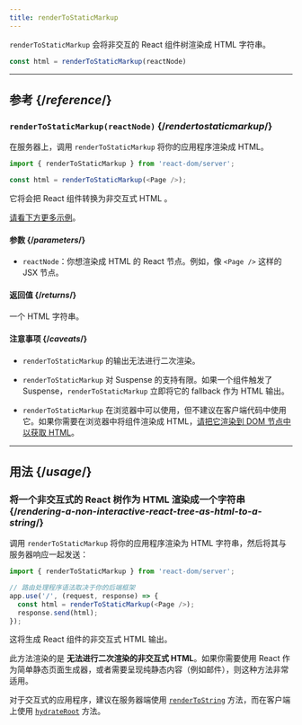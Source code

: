 ```yaml
---
title: renderToStaticMarkup
---
```


<Intro>

`renderToStaticMarkup` 会将非交互的 React 组件树渲染成 HTML 字符串。

```js
const html = renderToStaticMarkup(reactNode)
```

</Intro>

<InlineToc />

---

## 参考 {/*reference*/}

### `renderToStaticMarkup(reactNode)` {/*rendertostaticmarkup*/}

在服务器上，调用 `renderToStaticMarkup` 将你的应用程序渲染成 HTML。

```js
import { renderToStaticMarkup } from 'react-dom/server';

const html = renderToStaticMarkup(<Page />);
```

它将会把 React 组件转换为非交互式 HTML 。

[请看下方更多示例](#usage)。

#### 参数 {/*parameters*/}

* `reactNode`：你想渲染成 HTML 的 React 节点。例如，像 `<Page />` 这样的 JSX 节点。

#### 返回值 {/*returns*/}

一个 HTML 字符串。

#### 注意事项 {/*caveats*/}

* `renderToStaticMarkup` 的输出无法进行二次渲染。

* `renderToStaticMarkup` 对 Suspense 的支持有限。如果一个组件触发了 Suspense，`renderToStaticMarkup` 立即将它的 fallback 作为 HTML 输出。

* `renderToStaticMarkup` 在浏览器中可以使用，但不建议在客户端代码中使用它。如果你需要在浏览器中将组件渲染成 HTML，[请把它渲染到 DOM 节点中以获取 HTML](/reference/react-dom/server/renderToString#removing-rendertostring-from-the-client-code)。

---

## 用法 {/*usage*/}

### 将一个非交互式的 React 树作为 HTML 渲染成一个字符串 {/*rendering-a-non-interactive-react-tree-as-html-to-a-string*/}

调用 `renderToStaticMarkup` 将你的应用程序渲染为 HTML 字符串，然后将其与服务器响应一起发送：

```js {5-6}
import { renderToStaticMarkup } from 'react-dom/server';

// 路由处理程序语法取决于你的后端框架
app.use('/', (request, response) => {
  const html = renderToStaticMarkup(<Page />);
  response.send(html);
});
```

这将生成 React 组件的非交互式 HTML 输出。

<Pitfall>

此方法渲染的是 **无法进行二次渲染的非交互式 HTML**。如果你需要使用 React 作为简单静态页面生成器，或者需要呈现纯静态内容（例如邮件），则这种方法非常适用。

对于交互式的应用程序，建议在服务器端使用 [`renderToString`](/reference/react-dom/server/renderToString) 方法，而在客户端上使用 [`hydrateRoot`](/reference/react-dom/client/hydrateRoot) 方法。

</Pitfall>
